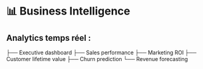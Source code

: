 # 📊 Business Intelligence
## Analytics temps réel :
├── Executive dashboard
├── Sales performance
├── Marketing ROI
├── Customer lifetime value
├── Churn prediction
└── Revenue forecasting
